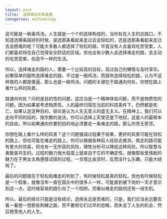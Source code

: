 ```yaml
---
layout: post
title:  选择难走的那条路
categories: methodology
---
```


这可能是一碗毒鸡汤。人生就是一个个的选择构成的，当你处在人生的岔路口，不知道选哪条路好的时候，是选那条看起来走过去会轻松的，还是选那条看起来走过去会困难的呢？可能大多数人都选择了轻松的路，毕竟没有人会喜欢吃苦受累，人们都喜欢待在自己觉得安全舒适的区域。但也会有少数人会选择难走的路，去主动的吃苦受累，创造不一样的生活。

所以，选择难走的路的人，需要一个比较高的目标，高过自己的懒惰与及时享乐。如果简单的鼓吹选择难走的路，不过是一碗鸡汤，而鼓吹选择轻松的路，认为不这样做的人都是傻逼，那么也是一碗鸡汤。问题的关键在于路通向何处，你想在路上看什么样的风景。

路通向何处？问的是目的性的问题，这应当是一个精神体验问题，而不是物质性的问题，因为如果紧考虑物质性，人的最终归宿在当前的科技条件下，仍然都是死亡，如果认定这种目的，结论是认为人生无意义的虚无主义。在精神上，我们可以走向不同的目的，按宗教的说法，你可以选择上天堂还是下地狱，这是人的最根本的自由，所以如果通向你要的目的地必须要走一条难走的路，那么你责无旁贷。

你想在路上看什么样的风景？这个问题强调过程重于结果，更好的风景可能在轻松的路上，但也可能在难走的路上，你可以根据各种前人经验去推测，南走的路可能有更大的惊喜，但也有一无所获的风险，理性分析可以降低这种风险，所以智慧与勇敢是共生的。过程的魅力很大程度上就来自于它的不确定性，就像那些爱情剧的魅力在于男女主角感情试探的过程，一旦情比金坚时，反而没什么乐趣，只能大结局了。

最后的问题就在于轻松和难走的判别了，有时候轻松是真的轻松，但也有时候轻松是一个假象，就像当年一直在国企中的很多人一样，可能直到被下岗的一天才意识到这一点，这时候容易的路引向了一个陷阱。而看似难走的路则还有一线生机。

所以，最后的结论只能是没有结论，选择永远是苦难的，只是，我们应当永远要去看一看想一想那些荆棘之路，而不要把它们过早的忽略，而失去了人生的机会，然后艳羡他人的人生。